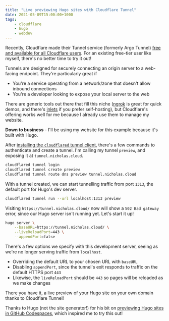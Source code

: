 ```yaml
---
title: "Live previewing Hugo sites with Cloudflare Tunnel"
date: 2021-05-09T15:00:00+1000
tags:
    - cloudflare
    - hugo
    - webdev
---
```


Recently, Cloudflare made their Tunnel service (formerly Argo Tunnel) [free and available for all Cloudflare users](https://blog.cloudflare.com/tunnel-for-everyone/). For an existing free-tier user like myself, there's no better time to try it out!

Tunnels are designed for securely connecting an origin server to a web-facing endpoint. They're particularly great if

-   You're a service operating from a network/zone that doesn't allow inbound connections
-   You're a developer looking to expose your local server to the web

There are generic tools out there that fill this niche ([ngrok](https://ngrok.com/) is great for quick demos, and there's [inlets](https://docs.inlets.dev/) if you prefer self-hosting), but Cloudflare's offering works well for me because I already use them to manage my website.

**Down to business** - I'll be using my website for this example because it's built with Hugo.

After [installing the `cloudflared` tunnel client](https://developers.cloudflare.com/cloudflare-one/connections/connect-apps/install-and-setup/installation), there's a few commands to authenticate and create a tunnel. I'm calling my tunnel `preview`, and exposing it at `tunnel.nicholas.cloud`.

```sh
cloudflared tunnel login
cloudflared tunnel create preview
cloudflared tunnel route dns preview tunnel.nicholas.cloud
```

With a tunnel created, we can start tunnelling traffic from port `1313`, the default port for Hugo's dev server.

```sh
cloudflared tunnel run --url localhost:1313 preview
```

Visiting `https://tunnel.nicholas.cloud/` now will show a `502 Bad gateway` error, since our Hugo server isn't running yet. Let's start it up!

```sh
hugo server \
    --baseURL=https://tunnel.nicholas.cloud/ \
    --liveReloadPort=443 \
    --appendPort=false
```

There's a few options we specify with this development server, seeing as we're no longer serving traffic from `localhost`.

-   Overriding the default URL to your chosen URL with `baseURL`
-   Disabling `appendPort`, since the tunnel's exit responds to traffic on the default HTTPS port `443`
-   Likewise, the `liveReloadPort` should be `443` so pages will be reloaded as we make changes

There you have it, a live preview of your Hugo site on your own domain thanks to Cloudflare Tunnel!

Thanks to Hugo (not the site generator!) for his bit on [previewing Hugo sites in GitHub Codespaces](https://hugo.md/post/editing-in-github-codespaces/), which inspired me to try this out!
